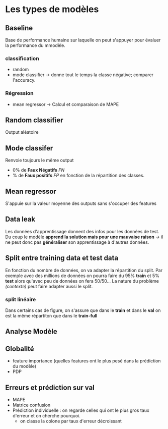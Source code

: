 # Les types de modèles

## Baseline

Base de performance humaine sur laquelle on peut s'appuyer pour évaluer la performance du mmodèle.

### classification

- random
- mode classifier -> donne tout le temps la classe négative; comparer l'accuracy.

### Régression

- mean regressor -> Calcul et comparaison de MAPE

## Random classifier

Output aléatoire

## Mode classifer

Renvoie toujours le même output

- 0% de **Faux Négatifs** *FN*
- % de **Faux positifs** *FP* en fonction de la répartition des classes.

## Mean regressor

S'appuie sur la valeur moyenne des outputs sans s'occuper des features

## Data leak

Les données d'apprentissage donnent des infos pour les données de test. Du coup le modèle **apprend la solution mais pour une mauvaise raison** -> il ne peut donc pas **généraliser** son apprentissage à d'autres données.

## Split entre training data et test data

En fonction du nombre de données, on va adapter la répartition du split. Par exemple avec des millions de données on pourra faire du 95% **train** et 5% **test** alors qu'avec peu de données on fera 50/50...
La nature du problème *(contexte)* peut faire adapter aussi le split.

### split linéaire

Dans certains cas de figure, on s'assure que dans le **train** et dans le **val** on est la même répartiton que dans le **train-full**

## Analyse Modèle

## Globalité

- feature importance (quelles features ont le plus pesé dans la prédiction du modèle)
- PDP

## Erreurs et prédiction sur val

- MAPE
- Matrice confusion
- Prédiction individuelle : on regarde celles qui ont le plus gros taux d'erreur et on cherche pourquoi.
  - on classe la colone par taux d'erreur décroissant
